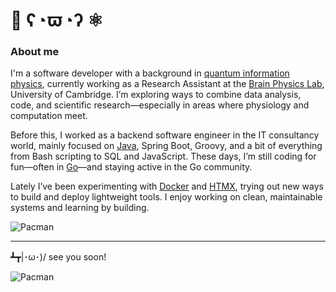 # 🧠 ʕ◔ϖ◔ʔ ⚛️

### About me
I'm a software developer with a background in [quantum information physics](https://www.quantumlab.it/), currently working as a Research Assistant at the [Brain Physics Lab](https://icmplus.neurosurg.cam.ac.uk/home), University of Cambridge. I’m exploring ways to combine data analysis, code, and scientific research—especially in areas where physiology and computation meet.

Before this, I worked as a backend software engineer in the IT consultancy world, mainly focused on [Java](https://github.com/search?q=user%3Amarkort147+topic%3Ajava&type=repositories), Spring Boot, Groovy, and a bit of everything from Bash scripting to SQL and JavaScript. These days, I’m still coding for fun—often in [Go](https://github.com/search?q=user%3Amarkort147+topic%3Ago&type=repositories)—and staying active in the Go community.

Lately I’ve been experimenting with [Docker](https://github.com/search?q=user%3Amarkort147+topic%3Ahtmx&type=repositories) and [HTMX](https://github.com/search?q=user%3Amarkort147+topic%3Ahtmx&type=repositories), trying out new ways to build and deploy lightweight tools. I enjoy working on clean, maintainable systems and learning by building.

![Pacman](https://github-readme-stats.vercel.app/api/top-langs/?username=markort147&count_private=false&langs_count=9&hide=jupyter%20notebook,tex,css&layout=compact)

---

┻┳|･ω･)/ see you soon!

![Pacman](https://user-images.githubusercontent.com/74038190/212284158-e840e285-664b-44d7-b79b-e264b5e54825.gif)
